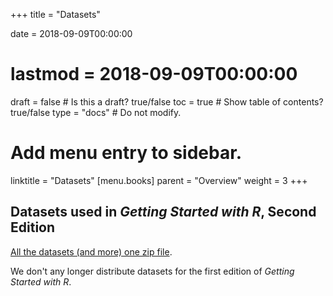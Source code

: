 +++
title = "Datasets"

date = 2018-09-09T00:00:00
# lastmod = 2018-09-09T00:00:00

draft = false  # Is this a draft? true/false
toc = true  # Show table of contents? true/false
type = "docs"  # Do not modify.

# Add menu entry to sidebar.
linktitle = "Datasets"
[menu.books]
  parent = "Overview"
  weight = 3
+++

## Datasets used in *Getting Started with R*, Second Edition

[All the datasets (and more) one zip file](https://github.com/R4All/datasets/archive/master.zip).

We don't any longer distribute datasets for the first edition of *Getting Started with R*.
